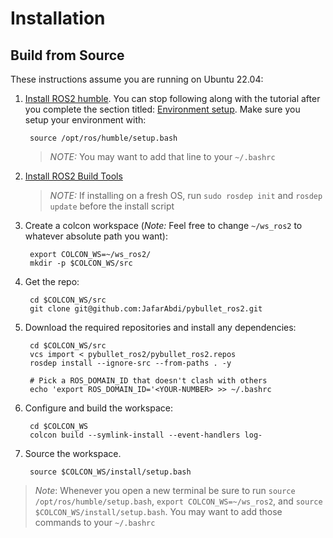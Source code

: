 # Installation

## Build from Source

These instructions assume you are running on Ubuntu 22.04:

1. [Install ROS2 humble](https://docs.ros.org/en/humble/Installation/Ubuntu-Install-Debians.html). You can stop following along with the tutorial after you complete the section titled: [Environment setup](https://docs.ros.org/en/humble/Installation/Ubuntu-Install-Debians.html#environment-setup). Make sure you setup your environment with:

        source /opt/ros/humble/setup.bash

   > *NOTE:* You may want to add that line to your `~/.bashrc`

2. [Install ROS2 Build Tools](https://docs.ros.org/en/humble/Installation/Ubuntu-Development-Setup.html#install-development-tools-and-ros-tools)

   > *NOTE:* If installing on a fresh OS, run `sudo rosdep init` and `rosdep update` before the install script

3. Create a colcon workspace (*Note:* Feel free to change `~/ws_ros2` to whatever absolute path you want):

        export COLCON_WS=~/ws_ros2/
        mkdir -p $COLCON_WS/src

4. Get the repo:

        cd $COLCON_WS/src
        git clone git@github.com:JafarAbdi/pybullet_ros2.git

5. Download the required repositories and install any dependencies:

        cd $COLCON_WS/src
        vcs import < pybullet_ros2/pybullet_ros2.repos
        rosdep install --ignore-src --from-paths . -y

        # Pick a ROS_DOMAIN_ID that doesn't clash with others
        echo 'export ROS_DOMAIN_ID='<YOUR-NUMBER> >> ~/.bashrc

7. Configure and build the workspace:

        cd $COLCON_WS
        colcon build --symlink-install --event-handlers log-

8. Source the workspace.

        source $COLCON_WS/install/setup.bash

> *Note*: Whenever you open a new terminal be sure to run `source /opt/ros/humble/setup.bash`, `export COLCON_WS=~/ws_ros2`, and `source $COLCON_WS/install/setup.bash`. You may want to add those commands to your `~/.bashrc`
